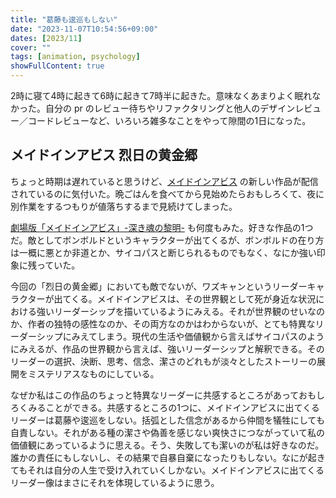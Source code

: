 ```yaml
---
title: "葛藤も逡巡もしない"
date: "2023-11-07T10:54:56+09:00"
dates: [2023/11]
cover: ""
tags: [animation, psychology]
showFullContent: true
---
```


2時に寝て4時に起きて6時に起きて7時半に起きた。意味なくあまりよく眠れなかった。自分の pr のレビュー待ちやリファクタリングと他人のデザインレビュー／コードレビューなど、いろいろ雑多なことをやって隙間の1日になった。

## メイドインアビス 烈日の黄金郷

ちょっと時期は遅れていると思うけど、[メイドインアビス](http://miabyss.com/index.html) の新しい作品が配信されているのに気付いた。晩ごはんを食べてから見始めたらおもしろくて、夜に別作業をするつもりが値落ちするまで見続けてしまった。

[劇場版「メイドインアビス」-深き魂の黎明-](http://miabyss.com/movie/) も何度もみた。好きな作品の1つだ。敵としてボンボルドというキャラクターが出てくるが、ボンボルドの在り方は一概に悪とか非道とか、サイコパスと断じられるものでもなく、なにか強い印象に残っていた。

今回の「烈日の黄金郷」においても敵でないが、ワズキャンというリーダーキャラクターが出てくる。メイドインアビスは、その世界観として死が身近な状況における強いリーダーシップを描いているようにみえる。それが世界観のせいなのか、作者の独特の感性なのか、その両方なのかはわからないが、とても特異なリーダーシップにみえてしまう。現代の生活や価値観から言えばサイコパスのようにみえるが、作品の世界観から言えば、強いリーダーシップと解釈できる。そのリーダーの選択、決断、思考、信念、潔さのどれもが淡々としたストーリーの展開をミステリアスなものにしている。

なぜか私はこの作品のちょっと特異なリーダーに共感するところがあっておもしろくみることができる。共感するところの1つに、メイドインアビスに出てくるリーダーは葛藤や逡巡をしない。括弧とした信念があるから仲間を犠牲にしても自責しない。それがある種の潔さや偽善を感じない爽快さにつながっていて私の価値観にあっているように思える。そう、失敗しても潔いのが私は好きなのだ。誰かの責任にもしないし、その結果で自暴自棄になったりもしない。なにが起きてもそれは自分の人生で受け入れていくしかない。メイドインアビスに出てくるリーダー像はまさにそれを体現しているように思う。
